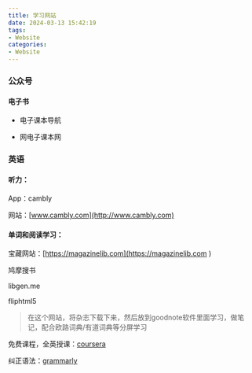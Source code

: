 ```yaml
---
title: 学习网站
date: 2024-03-13 15:42:19
tags:
- Website
categories:
- Website
---
```

### 公众号

#### 电子书

- 电子课本导航

- 网电子课本网



### 英语

#### 听力：

App：cambly

网站：[www.cambly.com](http://www.cambly.com) 

#### 单词和阅读学习：

宝藏网站：[https://magazinelib.com](https://magazinelib.com ) 

鸠摩搜书

libgen.me 

fliphtml5 

> 在这个网站，将杂志下载下来，然后放到goodnote软件里面学习，做笔记，配合欧路词典/有道词典等分屏学习



免费课程，全英授课：[coursera](https://www.coursera.org) 

纠正语法：[grammarly](https://www.grammarly.com)